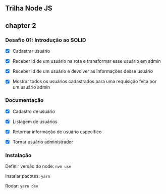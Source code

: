 ## Trilha Node JS

## chapter 2

### Desafio 01: Introdução ao SOLID

- [x] Cadastrar usuário

- [x] Receber id de um usuário na rota e transformar esse usuário em admin

- [x] Receber id de um usuário e devolver as informações desse usuário

- [x] Mostrar todos os usuários cadastrados para uma requisição feita por um usuário admin

### Documentação

- [x] Cadastro de usuário

- [x] Listagem de usuários

- [x] Retornar informação de usuário específico

- [x] Tornar usuário administrador

### Instalação

Definir versão do node: `nvm use`

Instalar pacotes: `yarn`

Rodar: `yarn dev`
